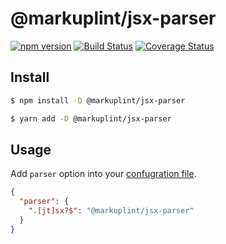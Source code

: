 # @markuplint/jsx-parser

[![npm version](https://badge.fury.io/js/%40markuplint%2Fjsx-parser.svg)](https://www.npmjs.com/package/@markuplint/jsx-parser)
[![Build Status](https://travis-ci.org/markuplint/markuplint.svg?branch=main)](https://travis-ci.org/markuplint/markuplint)
[![Coverage Status](https://coveralls.io/repos/github/markuplint/markuplint/badge.svg?branch=main)](https://coveralls.io/github/markuplint/markuplint?branch=main)

## Install

```sh
$ npm install -D @markuplint/jsx-parser

$ yarn add -D @markuplint/jsx-parser
```

## Usage

Add `parser` option into your [confugration file](https://markuplint.dev/configuration#parser).

```json
{
  "parser": {
    ".[jt]sx?$": "@markuplint/jsx-parser"
  }
}
```
